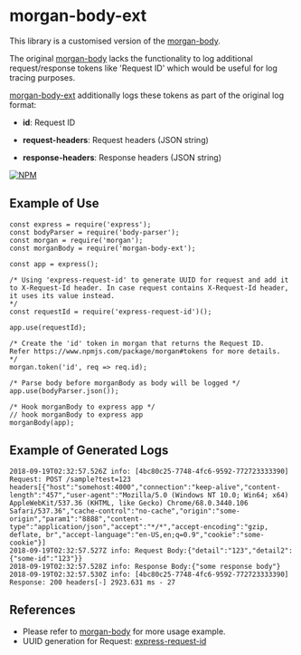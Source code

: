 # morgan-body-ext

This library is a customised version of the [morgan-body](https://github.com/sirrodgepodge/morgan-body).

The original [morgan-body](https://github.com/sirrodgepodge/morgan-body) lacks the functionality to log additional request/response tokens like 'Request ID' which would be useful for log tracing purposes.

[morgan-body-ext](https://github.com/jazzyinstyle/morgan-body-ext) additionally logs these tokens as part of the original log format:

* **id**: Request ID

* **request-headers**: Request headers (JSON string)

* **response-headers**: Response headers (JSON string)

[![NPM][nodei-image]][nodei-url]


## Example of Use
```JS
const express = require('express');
const bodyParser = require('body-parser');
const morgan = require('morgan');
const morganBody = require('morgan-body-ext');

const app = express();

/* Using 'express-request-id' to generate UUID for request and add it to X-Request-Id header. In case request contains X-Request-Id header, it uses its value instead.
*/
const requestId = require('express-request-id')();

app.use(requestId);

/* Create the 'id' token in morgan that returns the Request ID. 
Refer https://www.npmjs.com/package/morgan#tokens for more details. 
*/
morgan.token('id', req => req.id); 

/* Parse body before morganBody as body will be logged */
app.use(bodyParser.json());

/* Hook morganBody to express app */
// hook morganBody to express app
morganBody(app);
```

## Example of Generated Logs
```
2018-09-19T02:32:57.526Z info: [4bc80c25-7748-4fc6-9592-772723333390] Request: POST /sample?test=123 headers[{"host":"somehost:4000","connection":"keep-alive","content-length":"457","user-agent":"Mozilla/5.0 (Windows NT 10.0; Win64; x64) AppleWebKit/537.36 (KHTML, like Gecko) Chrome/68.0.3440.106 Safari/537.36","cache-control":"no-cache","origin":"some-origin","param1":"8888","content-type":"application/json","accept":"*/*","accept-encoding":"gzip, deflate, br","accept-language":"en-US,en;q=0.9","cookie":"some-cookie"}]
2018-09-19T02:32:57.527Z info: Request Body:{"detail":"123","detail2":{"some-id":"123"}}
2018-09-19T02:32:57.528Z info: Response Body:{"some response body"}
2018-09-19T02:32:57.530Z info: [4bc80c25-7748-4fc6-9592-772723333390] Response: 200 headers[-] 2923.631 ms - 27
```

## References
* Please refer to [morgan-body](https://github.com/sirrodgepodge/morgan-body) for more usage example.
* UUID generation for Request: [express-request-id](https://www.npmjs.com/package/express-request-id) 


[nodei-image]: https://nodei.co/npm/morgan-body-ext.png?downloads=true&downloadRank=true&stars=true
[nodei-url]: https://www.npmjs.com/package/morgan-body-ext
